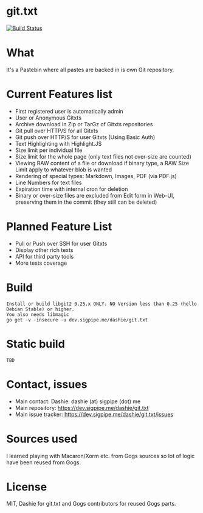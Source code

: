 git.txt
=======

[![Build Status](https://drone.sigpipe.me/api/badges/dashie/git.txt/status.svg)](https://drone.sigpipe.me/dashie/git.txt)

# What

It's a Pastebin where all pastes are backed in is own Git repository.

# Current Features list
- First registered user is automatically admin
- User or Anonymous Gitxts
- Archive download in Zip or TarGz of Gitxts repositories
- Git pull over HTTP/S for all Gitxts
- Git push over HTTP/S for user Gitxts (Using Basic Auth)
- Text Highlighting with Highlight.JS
- Size limit per individual file
- Size limit for the whole page (only text files not over-size are counted)
- Viewing RAW content of a file or download if binary type, a RAW Size Limit apply to whatever blob is wanted
- Rendering of special types: Markdown, Images, PDF (via PDF.js)
- Line Numbers for text files
- Expiration time with internal cron for deletion
- Binary or over-size files are excluded from Edit form in Web-UI, preserving them in the commit (they still can be deleted)

# Planned Feature List
- Pull or Push over SSH for user Gitxts
- Display other rich texts
- API for third party tools
- More tests coverage

# Build

    Install or build libgit2 0.25.x ONLY. NO Version less than 0.25 (hello Debian Stable) or higher.
    You also needs libmagic
    go get -v -insecure -u dev.sigpipe.me/dashie/git.txt

# Static build

    TBD

# Contact, issues
- Main contact: Dashie: dashie (at) sigpipe (dot) me
- Main repository: https://dev.sigpipe.me/dashie/git.txt
- Main issue tracker: https://dev.sigpipe.me/dashie/git.txt/issues

# Sources used

I learned playing with Macaron/Xorm etc. from Gogs sources so lot of logic have been reused from Gogs.

# License

MIT, Dashie for git.txt and Gogs contributors for reused Gogs parts.
